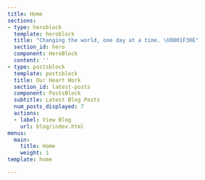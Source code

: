 ```yaml
---
title: Home
sections:
- type: heroblock
  template: heroblock
  title: "Changing the world, one day at a time. \U0001F30E"
  section_id: hero
  component: HeroBlock
  content: ''
- type: postsblock
  template: postsblock
  title: Our Heart Work
  section_id: latest-posts
  component: PostsBlock
  subtitle: Latest Blog Posts
  num_posts_displayed: 7
  actions:
  - label: View Blog
    url: blog/index.html
menus:
  main:
    title: Home
    weight: 1
template: home

---
```

